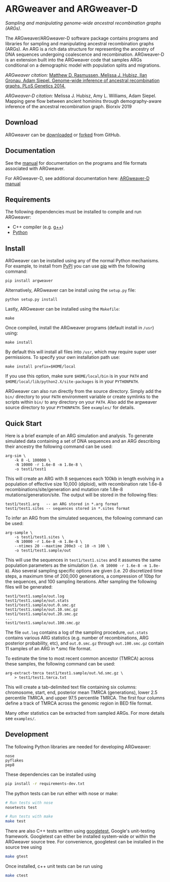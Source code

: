 ARGweaver and ARGweaver-D
=========

*Sampling and manipulating genome-wide ancestral recombination graphs (ARGs).*  

The ARGweaver/ARGweaver-D software package contains programs and libraries for
sampling and manipulating ancestral recombination graphs (ARGs). An ARG
is a rich data structure for representing the ancestry of DNA
sequences undergoing coalescence and recombination. ARGweaver-D is an extension
built into the ARGweaver code that samples ARGs conditional on a demographic
model with population splits and migrations.

*ARGweaver citation:*
[Matthew D. Rasmussen, Melissa J. Hubisz, Ilan Gronau, Adam Siepel. Genome-wide
inference of ancestral recombination graphs. PLoS Genetics 2014.](https://doi.org/10.1371/journal.pgen.1004342)


*ARGweaver-D citation:*
Melissa J. Hubisz, Amy L. Williams, Adam Siepel. Mapping gene flow between ancient
hominins through demography-aware inference of the ancestral recombination graph.
Biorxiv 2019

## Download

ARGweaver can be [downloaded](http://mdrasmus.github.io/argweaver) or 
[forked](https://github.com/CshlSiepelLab/argweaver/) from GitHub.


## Documentation

See the [manual](http://compgen.cshl.edu/ARGweaver/doc/argweaver-manual.html)
for documentation on the programs and file formats associated with ARGweaver.

For ARGweaver-D, see additional documentation here:
[ARGweaver-D manual](http://compgen.cshl.edu/ARGweaver/doc/argweaver-d-manual.html)

## Requirements

The following dependencies must be installed to compile and run
ARGweaver:

- C++ compiler (e.g. [g++](http://gcc.gnu.org))
- [Python](http://python.org)


## Install

ARGweaver can be installed using any of the normal Python mechanisms.
For example, to install from [PyPI](https://pypi.python.org/pypi) you
can use [pip](https://github.com/pypa/pip) with the following command:

```
pip install argweaver
```

Alternatively, ARGweaver can be install using the `setup.py` file:

```
python setup.py install
```

Lastly, ARGweaver can be installed using the `Makefile`:

```
make
```

Once compiled, install the ARGweaver programs (default install in
`/usr`) using:

```
make install
```

By default this will install all files into `/usr`, which may require 
super user permissions.  To specify your own installation path use:

```
make install prefix=$HOME/local
```

If you use this option, make sure `$HOME/local/bin` is in your `PATH` and
`$HOME/local/lib/python2.X/site-packages` is in your `PYTHONPATH`.

ARGweaver can also run directly from the source directory.  Simply add the
`bin/` directory to your `PATH` environment variable or create symlinks to the
scripts within `bin/` to any directory on your `PATH`. Also add the
argweaver source directory to your `PYTHONPATH`. See `examples/` for details.


## Quick Start

Here is a brief example of an ARG simulation and analysis.
To generate simulated data containing a set of DNA sequences and an
ARG describing their ancestry the following command can be used:

```
arg-sim \
    -k 8 -L 100000 \
    -N 10000 -r 1.6e-8 -m 1.8e-8 \
    -o test1/test1
```

This will create an ARG with 8 sequences each 100kb in length evolving in
a population of effective size 10,000 (diploid), with recombination rate
1.6e-8 recombinations/site/generation and mutation rate 1.8e-8 
mutations/generation/site. The output will be stored in the following files:

```
test1/test1.arg   -- an ARG stored in *.arg format
test1/test1.sites -- sequences stored in *.sites format
```

To infer an ARG from the simulated sequences, the following command 
can be used:

```
arg-sample \
    -s test1/test1.sites \
    -N 10000 -r 1.6e-8 -m 1.8e-8 \
    --ntimes 20 --maxtime 200e3 -c 10 -n 100 \
    -o test1/test1.sample/out
```

This will use the sequences in `test1/test1.sites` and it assumes the
same population parameters as the simulation (i.e. `-N 10000 -r 1.6e-8
-m 1.8e-8`).  Also several sampling specific options are given 
(i.e. 20 discretized time steps, a maximum time of 200,000 generations, 
a compression of 10bp for the sequences, and 100 sampling iterations. 
After sampling the following files will be generated:

```
test1/test1.sample/out.log
test1/test1.sample/out.stats
test1/test1.sample/out.0.smc.gz
test1/test1.sample/out.10.smc.gz
test1/test1.sample/out.20.smc.gz
...
test1/test1.sample/out.100.smc.gz
```

The file `out.log` contains a log of the sampling procedure,
`out.stats` contains various ARG statistics (e.g. number of
recombinations, ARG posterior probability, etc), and `out.0.smc.gz`
through `out.100.smc.gz` contain 11 samples of an ARG in *.smc file
format.

To estimate the time to most recent common ancestor (TMRCA) across
these samples, the following command can be used:

```
arg-extract-tmrca test1/test1.sample/out.%d.smc.gz \
    > test1/test1.tmrca.txt
```

This will create a tab-delimited text file containing six columns:
chromosome, start, end, posterior mean TMRCA (generations),
lower 2.5 percentile TMRCA, and upper 97.5 percentile TMRCA. The first
four columns define a track of TMRCA across the genomic region in
BED file format.

Many other statistics can be extracted from sampled ARGs. For more details
see `examples/`.


## Development

The following Python libraries are needed for developing ARGweaver:

```
nose
pyflakes
pep8
```

These dependencies can be installed using

```sh
pip install -r requirements-dev.txt
```

The python tests can be run either with nose or make:
```sh
# Run tests with nose
nosetests test

# Run tests with make
make test
```

There are also C++ tests written using
[googletest](http://code.google.com/p/googletest/), Google's
unit-testing framework.  Googletest can either be installed system-wide or
within the ARGweaver source tree.  For convenience, googletest can be installed
in the source tree using
```sh
make gtest
```

Once installed, c++ unit tests can be run using
```sh
make ctest
```
